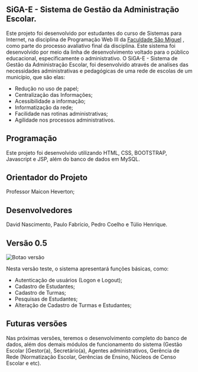  
## SiGA-E - Sistema de Gestão da Administração Escolar.

Este projeto foi desenvolvido por estudantes do curso de Sistemas para Internet, na disciplina de Programação Web III da [Faculdade São Miguel](http://www.faculdadesaomiguel.com.br) , como parte do processo avaliativo final da disciplina. Este sistema foi desenvolvido por meio da linha de desenvolvimento voltado para o público educacional, especificamente o administrativo. 
O SiGA-E - Sistema de Gestão da Administração Escolar, foi desenvolvido através de analises das necessidades administrativas e pedagógicas de uma rede de escolas de um município, que são elas:

 - Redução no uso de papel;
 - Centralização das Informações;
 - Acessibilidade a informação;
 - Informatização da rede;
 - Facilidade nas rotinas administrativas;
 - Agilidade nos processos administrativos.

## Programação 
Este projeto foi desenvolvido utilizando HTML, CSS, BOOTSTRAP, Javascript e JSP, além do banco de dados em MySQL. 

## Orientador do Projeto
Professor Maicon Heverton;

## Desenvolvedores
David Nascimento, Paulo Fabrício, Pedro Coelho e Túlio Henrique. 

 ## Versão 0.5
 
![Botao versão](https://img.shields.io/badge/SiGA--E%20--%20Vers%C3%A3o%20-0.5-blue.svg)

Nesta versão teste, o sistema apresentará funções básicas, como:

 - Autenticação de usuários (Logon e Logout);
 - Cadastro de Estudantes;
 - Cadastro de Turmas;
 - Pesquisas de Estudantes;
 - Alteração de Cadastro de Turmas e Estudantes; 
 
## Futuras versões

Nas próximas versões, teremos o desenvolvimento completo do banco de dados, além dos demais módulos de funcionamento do sistema (Gestão Escolar [Gestor(a), Secretário(a), Agentes administrativos, Gerência de Rede (Normatização Escolar, Gerências de Ensino, Núcleos de Censo Escolar e etc). 